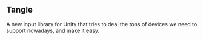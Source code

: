 Tangle
------

A new input library for Unity that tries to deal the tons of devices we need
to support nowadays, and make it easy.
